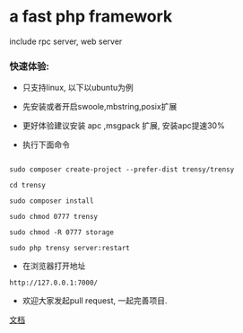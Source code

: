 # a fast php framework

 include rpc server, web server

### 快速体验:

* 只支持linux, 以下以ubuntu为例

* 先安装或者开启swoole,mbstring,posix扩展

* 更好体验建议安装 apc ,msgpack 扩展, 安装apc提速30%

* 执行下面命令

```

sudo composer create-project --prefer-dist trensy/trensy

cd trensy

sudo composer install

sudo chmod 0777 trensy

sudo chmod -R 0777 storage

sudo php trensy server:restart
```

* 在浏览器打开地址

``
http://127.0.0.1:7000/
``


* 欢迎大家发起pull request, 一起完善项目.

[文档](https://github.com/trensy/doc)
